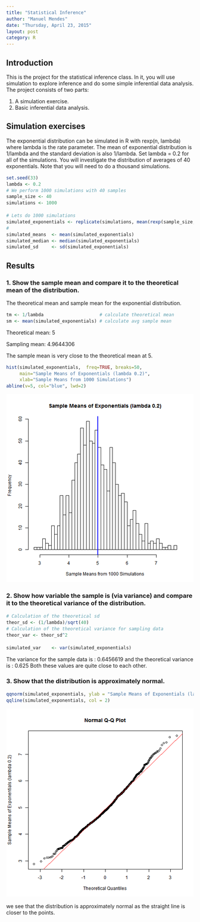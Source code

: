 ```yaml
---
title: "Statistical Inference"
author: "Manuel Mendes"
date: "Thursday, April 23, 2015"
layout: post
category: R
---
```


## Introduction

This is the project for the statistical inference class. In it, you will use simulation to explore inference and do some simple inferential data analysis. The project consists of two parts:

1. A simulation exercise.
2. Basic inferential data analysis.

## Simulation exercises

The exponential distribution can be simulated in R with rexp(n, lambda) where lambda is the rate parameter. The mean of exponential distribution is 1/lambda and the standard deviation is also 1/lambda. Set lambda = 0.2 for all of the simulations. You will investigate the distribution of averages of 40 exponentials. Note that you will need to do a thousand simulations.


```r
set.seed(33)
lambda <- 0.2
# We perform 1000 simulations with 40 samples 
sample_size <- 40
simulations <- 1000

# Lets do 1000 simulations
simulated_exponentials <- replicate(simulations, mean(rexp(sample_size,lambda)))
# 
simulated_means  <- mean(simulated_exponentials)
simulated_median <- median(simulated_exponentials)
simulated_sd     <- sd(simulated_exponentials)
```

## Results

### 1. Show the sample mean and compare it to the theoretical mean of the distribution.

The theoretical mean and sample mean for the exponential distribution.


```r
tm <- 1/lambda                     # calculate theoretical mean
sm <- mean(simulated_exponentials) # calculate avg sample mean
```
Theoretical mean: 5

Sampling mean: 4.9644306

The sample mean is very close to the theoretical mean at 5.


```r
hist(simulated_exponentials,  freq=TRUE, breaks=50,
     main="Sample Means of Exponentials (lambda 0.2)",
     xlab="Sample Means from 1000 Simulations")
abline(v=5, col="blue", lwd=2)
```

![plot of chunk unnamed-chunk-3](figure/unnamed-chunk-3-1.png) 


### 2. Show how variable the sample is (via variance) and compare it to the theoretical variance of the distribution.


```r
# Calculation of the theoretical sd
theor_sd <- (1/lambda)/sqrt(40)
# Calculation of the theoretical variance for sampling data
theor_var <- theor_sd^2

simulated_var    <- var(simulated_exponentials)
```

The variance for the sample data is : 0.6456619
and the theoretical variance is : 0.625
Both these values are quite close to each other.

### 3. Show that the distribution is approximately normal.


```r
qqnorm(simulated_exponentials, ylab = "Sample Means of Exponentials (lambda 0.2)")
qqline(simulated_exponentials, col = 2)
```

![plot of chunk unnamed-chunk-5](figure/unnamed-chunk-5-1.png) 

we see that the distribution is approximately normal as the straight line is closer to the points.
